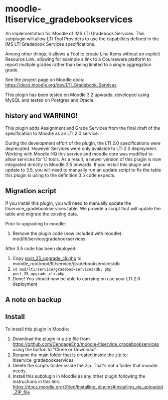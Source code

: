 # moodle-ltiservice_gradebookservices

An implementation for Moodle of IMS LTI Gradebook Services. This subplugin will allow LTI Tool Providers to use the capabilties defined in the IMS LTI Gradebook Services specifications.

Among other things, it allows a Tool to create Line Items without an explicit Resource Link, allowing for example a link to a Courseware platform to report multiple grades rather than being limited to a single aggregation grade.

See the project page on Moodle docs: https://docs.moodle.org/dev/LTI_Gradebook_Services

This plugin has been tested on Moodle 3.2 upwards, developed using MySQL and tested on Postgres and Oracle.

## history and WARNING!

This plugin adds Assignment and Grade Services from the final draft of the specification to Moodle as an LTI 2.0
service.

During the development effort of the plugin, the LTI 2.0 specifications were deprecated. However
Services were only available to LTI 2.0 deployment. Working with Moodle HQ this service and moodle core
was modified to allow services for 1.1 tools. As a result, a newer version of this plugin is now
integrated directly in Moodle 3.5 onwards. If you install this plugin and update to 3.5, you will need
to manually run an update script to fix the table this plugin is using to the definition 3.5 code expects.

## Migration script

If you install this plugin, you will need to manually update the ltiservice_gradebookservices table.
We provide a script that will update the table and migrate the existing data.

Prior to upgrading to moodle:
1. Remove the plugin code (now included with moodle): mod/lti/service/gradebookservices

After 3.5 code has been deployed:
1. Copy [post_35_upgrade_cli.php](db/post_35_upgrade_cli.php) to moodle_root/mod/lti/service/gradebookservices/db
1. `cd mod/lti/service/gradebookservices/db; php post_35_upgrade_cli.php`
1. Done! You should now be able to carrying on use your LTI 2.0 deployment

## A note on backup

## Install

To install this plugin in Moodle:

1. Download the plugin in a zip file from https://github.com/CengageEng/moodle-ltiservice_gradebookservices using the button to "Clone or Download".
2. Rename the main folder that is created inside the zip to: ltiservice_gradebookservices
3. Delete the scripts folder inside the zip. That's not a folder that moodle needs. 
4. Install this subplugin in Moodle as any other plugin following the instructions in this link: https://docs.moodle.org/31/en/Installing_plugins#Installing_via_uploaded_ZIP_file 
